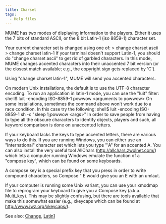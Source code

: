```yaml
---
title: Charset
tags:
  - Help files
---
```

MUME has two modes of displaying information to the players. Either it
uses the 7 bits of standard ASCII, or the 8 bit Latin-1 (iso 8859-1)
character set.

Your current character set is changed using one of: \> change charset
ascii \> change charset latin-1 If your terminal doesn't support
Latin-1, you should do "change charset ascii" to get rid of garbled
characters. In this mode, MUME changes accented characters into their
unaccented 7 bit version (or the closest match available; e.g., the
copyright sign gets replaced by 'C').

Using "change charset latin-1", MUME will send you accented characters.

On modern Unix installations, the default is to use the UTF-8 character
encoding. To run an application in latin-1 mode, you can use the "luit"
filter: shell\$ luit -encoding ISO-8859-1 powwow \<arguments to powwow\>
On some installations, sometimes the command above won't work due to a
race condition. In this case try the following: shell\$ luit -encoding
ISO-8859-1 sh -c "sleep 1;powwow \<args\>" In order to save people from
having to type all the obscure characters to identify objects, players
and such, all keyword comparison is done on unaccented letters.

If your keyboard lacks the keys to type accented letters, there are
various ways to do this. If you are running Windows, you can either use
an "International" character set which lets you type "'A" for an
accented A. You can also install the very useful tool AllChars
(http://allchars.zwolnet.com/) which lets a computer running Windows
emulate the function of a "compose key", which can be found on some
keyboards.

A compose key is a special prefix key that you press in order to write
compound characters, so Compose " E would give you an E with an umlaut.

If your computer is running some Unix variant, you can use your xmodmap
file to reprogram your keyboard to give you a Compose key (a.k.a.
Multi_key). This may be slightly confusing, but there are tools
available that make this somewhat easier (e.g., xkeycaps which can be
found at <http://www.jwz.org/xkeycaps/>).

See also: [Change](Change "wikilink"), [Latin1](Latin1 "wikilink")
